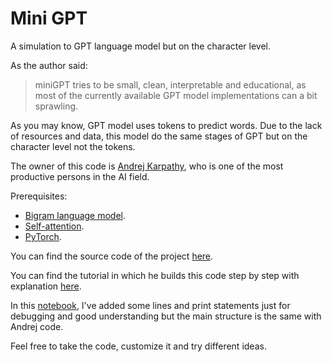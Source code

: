 # Mini GPT
A simulation to GPT language model but on the character level.

As the author said:
>    miniGPT tries to be small, clean, interpretable and educational, as most of the currently available GPT model implementations can a bit sprawling.

As you may know, GPT model uses tokens to predict words. Due to the lack of resources and data, this model do the same stages of GPT but on the character level not the tokens.

The owner of this code is [Andrej Karpathy](https://karpathy.ai/), who is one of the most productive persons in the AI field.

Prerequisites:
- [Bigram language model](https://www.analyticsvidhya.com/blog/2019/08/comprehensive-guide-language-model-nlp-python-code/#:~:text=A%20bigram%20language%20model%20is,in%20a%20text%20or%20sentence.).
- [Self-attention](https://medium.com/@geetkal67/attention-networks-a-simple-way-to-understand-self-attention-f5fb363c736d).
- [PyTorch](https://pytorch.org/).

You can find the source code of the project [here](https://github.com/karpathy/minGPT?tab=readme-ov-file).

You can find the tutorial in which he builds this code step by step with explanation [here](https://youtu.be/kCc8FmEb1nY?si=psCig6GBKbVHWXVH).

In this [notebook](https://colab.research.google.com/drive/1kNY87MIVt6Yifi0mSO9Gtr0mj_Q_iclo?usp=sharing), I've added some lines and print statements just for debugging and good understanding but the main structure is the same with Andrej code.

Feel free to take the code, customize it and try different ideas.